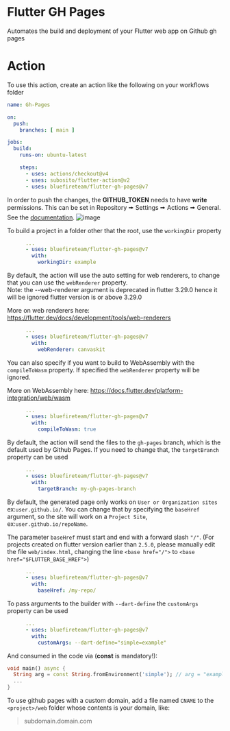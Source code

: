 # Flutter GH Pages

Automates the build and deployment of your Flutter web app on Github gh pages

# Action

To use this action, create an action like the following on your workflows folder

```yml
name: Gh-Pages

on:
  push:
    branches: [ main ]

jobs:
  build:
    runs-on: ubuntu-latest

    steps:
      - uses: actions/checkout@v4
      - uses: subosito/flutter-action@v2
      - uses: bluefireteam/flutter-gh-pages@v7
```

In order to push the changes, the **GITHUB_TOKEN** needs to have **write** permissions.
This can be set in Repository 🠚 Settings 🠚 Actions 🠚 General.
See the [documentation](https://docs.github.com/en/actions/security-guides/automatic-token-authentication#modifying-the-permissions-for-the-github_token).
![image](https://github.com/bluefireteam/flutter-gh-pages/assets/564768/22e3ed49-03bf-4b30-ad96-e16dc6613106)

To build a project in a folder other that the root, use the `workingDir` property

```yml
      ...
      - uses: bluefireteam/flutter-gh-pages@v7
        with:
          workingDir: example
```

By default, the action will use the auto setting for web renderers, to change that you can use the `webRenderer` property.
<br>
Note: the --web-renderer argument is deprecated in flutter 3.29.0 hence it will be ignored flutter version is or above 3.29.0

More on web renderers here: https://flutter.dev/docs/development/tools/web-renderers

```yml
      ...
      - uses: bluefireteam/flutter-gh-pages@v7
        with:
          webRenderer: canvaskit
```

You can also specify if you want to build to WebAssembly with the `compileToWasm` property. If specified the `webRenderer` property will be ignored.

More on WebAssembly here: https://docs.flutter.dev/platform-integration/web/wasm

```yml
      ...
      - uses: bluefireteam/flutter-gh-pages@v7
        with:
          compileToWasm: true
```

By default, the action will send the files to the `gh-pages` branch, which is the default used by Github Pages.
If you need to change that, the `targetBranch` property can be used

```yml
      ...
      - uses: bluefireteam/flutter-gh-pages@v7
        with:
          targetBranch: my-gh-pages-branch
```

By default, the generated page only works on `User or Organization sites` ex:`user.github.io/`. 
You can change that by specifying the `baseHref` argument, so the site will work on a `Project Site`, ex:`user.github.io/repoName`.

The parameter `baseHref` must start and end with a forward slash `"/"`.
(For projects created on flutter version earlier than `2.5.0`, please manually edit the file `web/index.html`, changing the line `<base href="/">` to `<base href="$FLUTTER_BASE_HREF">`)

```yml
      ...
      - uses: bluefireteam/flutter-gh-pages@v7
        with:
          baseHref: /my-repo/
```

To pass arguments to the builder with `--dart-define` the `customArgs` property can be used

```yml
      ...
      - uses: bluefireteam/flutter-gh-pages@v7
        with:
          customArgs: --dart-define="simple=example"
```


And consumed in the code via (**const** is mandatory!):
```dart
void main() async {
  String arg = const String.fromEnvironment('simple'); // arg = "example"
  ...
}
```


To use github pages with a custom domain, add a file named `CNAME` to the
`<project>/web` folder whose contents is your domain, like:
> subdomain.domain.com
